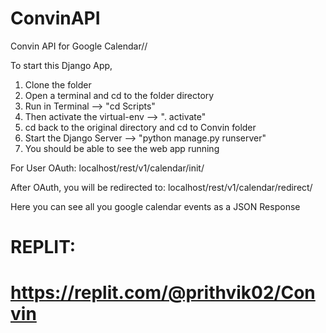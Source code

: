 # ConvinAPI
Convin API for Google Calendar//


To start this Django App,
1) Clone the folder
2) Open a terminal and cd to the folder directory
3) Run in Terminal --> "cd Scripts"
4) Then activate the virtual-env --> ". activate"
5) cd back to the original directory and cd to Convin folder
6) Start the Django Server --> "python manage.py runserver"
7) You should be able to see the web app running

For User OAuth:
localhost/rest/v1/calendar/init/

After OAuth, you will be redirected to:
localhost/rest/v1/calendar/redirect/

Here you can see all you google calendar events as a JSON Response


# REPLIT:
# https://replit.com/@prithvik02/Convin
